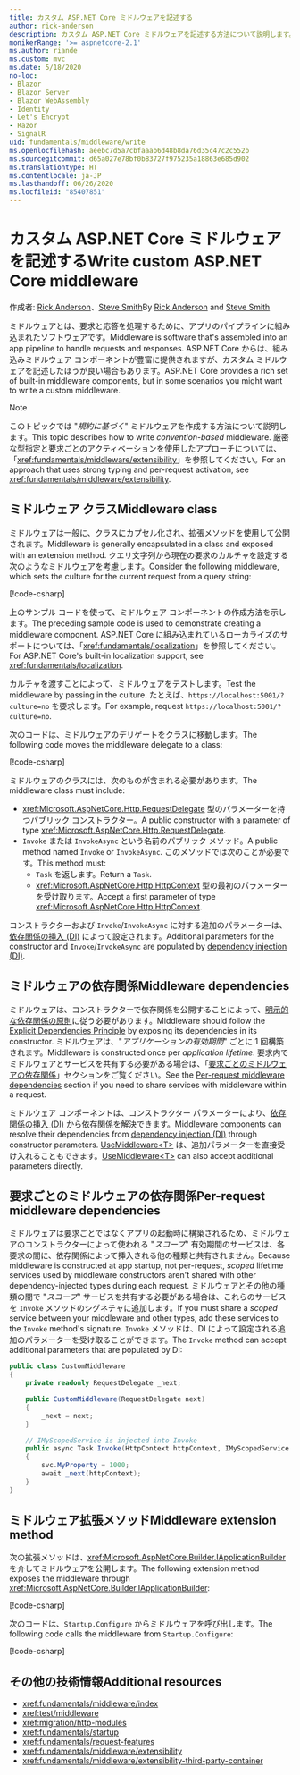 ```yaml
---
title: カスタム ASP.NET Core ミドルウェアを記述する
author: rick-anderson
description: カスタム ASP.NET Core ミドルウェアを記述する方法について説明します。
monikerRange: '>= aspnetcore-2.1'
ms.author: riande
ms.custom: mvc
ms.date: 5/18/2020
no-loc:
- Blazor
- Blazor Server
- Blazor WebAssembly
- Identity
- Let's Encrypt
- Razor
- SignalR
uid: fundamentals/middleware/write
ms.openlocfilehash: aeebc7d5a7cbfaaab6d48b8da76d35c47c2c552b
ms.sourcegitcommit: d65a027e78bf0b83727f975235a18863e685d902
ms.translationtype: HT
ms.contentlocale: ja-JP
ms.lasthandoff: 06/26/2020
ms.locfileid: "85407851"
---
```

# <a name="write-custom-aspnet-core-middleware"></a><span data-ttu-id="00727-103">カスタム ASP.NET Core ミドルウェアを記述する</span><span class="sxs-lookup"><span data-stu-id="00727-103">Write custom ASP.NET Core middleware</span></span>

<span data-ttu-id="00727-104">作成者: [Rick Anderson](https://twitter.com/RickAndMSFT)、[Steve Smith](https://ardalis.com/)</span><span class="sxs-lookup"><span data-stu-id="00727-104">By [Rick Anderson](https://twitter.com/RickAndMSFT) and [Steve Smith](https://ardalis.com/)</span></span>

<span data-ttu-id="00727-105">ミドルウェアとは、要求と応答を処理するために、アプリのパイプラインに組み込まれたソフトウェアです。</span><span class="sxs-lookup"><span data-stu-id="00727-105">Middleware is software that's assembled into an app pipeline to handle requests and responses.</span></span> <span data-ttu-id="00727-106">ASP.NET Core からは、組み込みミドルウェア コンポーネントが豊富に提供されますが、カスタム ミドルウェアを記述したほうが良い場合もあります。</span><span class="sxs-lookup"><span data-stu-id="00727-106">ASP.NET Core provides a rich set of built-in middleware components, but in some scenarios you might want to write a custom middleware.</span></span>

> [!NOTE]
> <span data-ttu-id="00727-107">このトピックでは "*規約に基づく*" ミドルウェアを作成する方法について説明します。</span><span class="sxs-lookup"><span data-stu-id="00727-107">This topic describes how to write *convention-based* middleware.</span></span> <span data-ttu-id="00727-108">厳密な型指定と要求ごとのアクティベーションを使用したアプローチについては、「<xref:fundamentals/middleware/extensibility>」を参照してください。</span><span class="sxs-lookup"><span data-stu-id="00727-108">For an approach that uses strong typing and per-request activation, see <xref:fundamentals/middleware/extensibility>.</span></span>

## <a name="middleware-class"></a><span data-ttu-id="00727-109">ミドルウェア クラス</span><span class="sxs-lookup"><span data-stu-id="00727-109">Middleware class</span></span>

<span data-ttu-id="00727-110">ミドルウェアは一般に、クラスにカプセル化され、拡張メソッドを使用して公開されます。</span><span class="sxs-lookup"><span data-stu-id="00727-110">Middleware is generally encapsulated in a class and exposed with an extension method.</span></span> <span data-ttu-id="00727-111">クエリ文字列から現在の要求のカルチャを設定する次のようなミドルウェアを考慮します。</span><span class="sxs-lookup"><span data-stu-id="00727-111">Consider the following middleware, which sets the culture for the current request from a query string:</span></span>

[!code-csharp[](write/snapshot/StartupCulture.cs)]

<span data-ttu-id="00727-112">上のサンプル コードを使って、ミドルウェア コンポーネントの作成方法を示します。</span><span class="sxs-lookup"><span data-stu-id="00727-112">The preceding sample code is used to demonstrate creating a middleware component.</span></span> <span data-ttu-id="00727-113">ASP.NET Core に組み込まれているローカライズのサポートについては、「<xref:fundamentals/localization>」を参照してください。</span><span class="sxs-lookup"><span data-stu-id="00727-113">For ASP.NET Core's built-in localization support, see <xref:fundamentals/localization>.</span></span>

<span data-ttu-id="00727-114">カルチャを渡すことによって、ミドルウェアをテストします。</span><span class="sxs-lookup"><span data-stu-id="00727-114">Test the middleware by passing in the culture.</span></span> <span data-ttu-id="00727-115">たとえば、`https://localhost:5001/?culture=no` を要求します。</span><span class="sxs-lookup"><span data-stu-id="00727-115">For example, request `https://localhost:5001/?culture=no`.</span></span>

<span data-ttu-id="00727-116">次のコードは、ミドルウェアのデリゲートをクラスに移動します。</span><span class="sxs-lookup"><span data-stu-id="00727-116">The following code moves the middleware delegate to a class:</span></span>

[!code-csharp[](write/snapshot/RequestCultureMiddleware.cs)]

<span data-ttu-id="00727-117">ミドルウェアのクラスには、次のものが含まれる必要があります。</span><span class="sxs-lookup"><span data-stu-id="00727-117">The middleware class must include:</span></span>

* <span data-ttu-id="00727-118"><xref:Microsoft.AspNetCore.Http.RequestDelegate> 型のパラメーターを持つパブリック コンストラクター。</span><span class="sxs-lookup"><span data-stu-id="00727-118">A public constructor with a parameter of type <xref:Microsoft.AspNetCore.Http.RequestDelegate>.</span></span>
* <span data-ttu-id="00727-119">`Invoke` または `InvokeAsync` という名前のパブリック メソッド。</span><span class="sxs-lookup"><span data-stu-id="00727-119">A public method named `Invoke` or `InvokeAsync`.</span></span> <span data-ttu-id="00727-120">このメソッドでは次のことが必要です。</span><span class="sxs-lookup"><span data-stu-id="00727-120">This method must:</span></span>
  * <span data-ttu-id="00727-121">`Task` を返します。</span><span class="sxs-lookup"><span data-stu-id="00727-121">Return a `Task`.</span></span>
  * <span data-ttu-id="00727-122"><xref:Microsoft.AspNetCore.Http.HttpContext> 型の最初のパラメーターを受け取ります。</span><span class="sxs-lookup"><span data-stu-id="00727-122">Accept a first parameter of type <xref:Microsoft.AspNetCore.Http.HttpContext>.</span></span>
  
<span data-ttu-id="00727-123">コンストラクターおよび `Invoke`/`InvokeAsync` に対する追加のパラメーターは、[依存関係の挿入 (DI)](xref:fundamentals/dependency-injection) によって設定されます。</span><span class="sxs-lookup"><span data-stu-id="00727-123">Additional parameters for the constructor and `Invoke`/`InvokeAsync` are populated by [dependency injection (DI)](xref:fundamentals/dependency-injection).</span></span>

## <a name="middleware-dependencies"></a><span data-ttu-id="00727-124">ミドルウェアの依存関係</span><span class="sxs-lookup"><span data-stu-id="00727-124">Middleware dependencies</span></span>

<span data-ttu-id="00727-125">ミドルウェアは、コンストラクターで依存関係を公開することによって、[明示的な依存関係の原則](/dotnet/standard/modern-web-apps-azure-architecture/architectural-principles#explicit-dependencies)に従う必要があります。</span><span class="sxs-lookup"><span data-stu-id="00727-125">Middleware should follow the [Explicit Dependencies Principle](/dotnet/standard/modern-web-apps-azure-architecture/architectural-principles#explicit-dependencies) by exposing its dependencies in its constructor.</span></span> <span data-ttu-id="00727-126">ミドルウェアは、"*アプリケーションの有効期間*" ごとに 1 回構築されます。</span><span class="sxs-lookup"><span data-stu-id="00727-126">Middleware is constructed once per *application lifetime*.</span></span> <span data-ttu-id="00727-127">要求内でミドルウェアとサービスを共有する必要がある場合は、「[要求ごとのミドルウェアの依存関係](#per-request-middleware-dependencies)」セクションをご覧ください。</span><span class="sxs-lookup"><span data-stu-id="00727-127">See the [Per-request middleware dependencies](#per-request-middleware-dependencies) section if you need to share services with middleware within a request.</span></span>

<span data-ttu-id="00727-128">ミドルウェア コンポーネントは、コンストラクター パラメーターにより、[依存関係の挿入 (DI)](xref:fundamentals/dependency-injection) から依存関係を解決できます。</span><span class="sxs-lookup"><span data-stu-id="00727-128">Middleware components can resolve their dependencies from [dependency injection (DI)](xref:fundamentals/dependency-injection) through constructor parameters.</span></span> <span data-ttu-id="00727-129">[UseMiddleware&lt;T&gt;](/dotnet/api/microsoft.aspnetcore.builder.usemiddlewareextensions.usemiddleware#Microsoft_AspNetCore_Builder_UseMiddlewareExtensions_UseMiddleware_Microsoft_AspNetCore_Builder_IApplicationBuilder_System_Type_System_Object___) は、追加パラメーターを直接受け入れることもできます。</span><span class="sxs-lookup"><span data-stu-id="00727-129">[UseMiddleware&lt;T&gt;](/dotnet/api/microsoft.aspnetcore.builder.usemiddlewareextensions.usemiddleware#Microsoft_AspNetCore_Builder_UseMiddlewareExtensions_UseMiddleware_Microsoft_AspNetCore_Builder_IApplicationBuilder_System_Type_System_Object___) can also accept additional parameters directly.</span></span>

## <a name="per-request-middleware-dependencies"></a><span data-ttu-id="00727-130">要求ごとのミドルウェアの依存関係</span><span class="sxs-lookup"><span data-stu-id="00727-130">Per-request middleware dependencies</span></span>

<span data-ttu-id="00727-131">ミドルウェアは要求ごとではなくアプリの起動時に構築されるため、ミドルウェアのコンストラクターによって使われる "*スコープ*" 有効期間のサービスは、各要求の間に、依存関係によって挿入される他の種類と共有されません。</span><span class="sxs-lookup"><span data-stu-id="00727-131">Because middleware is constructed at app startup, not per-request, *scoped* lifetime services used by middleware constructors aren't shared with other dependency-injected types during each request.</span></span> <span data-ttu-id="00727-132">ミドルウェアとその他の種類の間で "*スコープ*" サービスを共有する必要がある場合は、これらのサービスを `Invoke` メソッドのシグネチャに追加します。</span><span class="sxs-lookup"><span data-stu-id="00727-132">If you must share a *scoped* service between your middleware and other types, add these services to the `Invoke` method's signature.</span></span> <span data-ttu-id="00727-133">`Invoke` メソッドは、DI によって設定される追加のパラメーターを受け取ることができます。</span><span class="sxs-lookup"><span data-stu-id="00727-133">The `Invoke` method can accept additional parameters that are populated by DI:</span></span>

```csharp
public class CustomMiddleware
{
    private readonly RequestDelegate _next;

    public CustomMiddleware(RequestDelegate next)
    {
        _next = next;
    }

    // IMyScopedService is injected into Invoke
    public async Task Invoke(HttpContext httpContext, IMyScopedService svc)
    {
        svc.MyProperty = 1000;
        await _next(httpContext);
    }
}
```

## <a name="middleware-extension-method"></a><span data-ttu-id="00727-134">ミドルウェア拡張メソッド</span><span class="sxs-lookup"><span data-stu-id="00727-134">Middleware extension method</span></span>

<span data-ttu-id="00727-135">次の拡張メソッドは、<xref:Microsoft.AspNetCore.Builder.IApplicationBuilder> を介してミドルウェアを公開します。</span><span class="sxs-lookup"><span data-stu-id="00727-135">The following extension method exposes the middleware through <xref:Microsoft.AspNetCore.Builder.IApplicationBuilder>:</span></span>

[!code-csharp[](write/snapshot/RequestCultureMiddlewareExtensions.cs)]

<span data-ttu-id="00727-136">次のコードは、`Startup.Configure` からミドルウェアを呼び出します。</span><span class="sxs-lookup"><span data-stu-id="00727-136">The following code calls the middleware from `Startup.Configure`:</span></span>

[!code-csharp[](write/snapshot/Startup.cs?highlight=5)]

## <a name="additional-resources"></a><span data-ttu-id="00727-137">その他の技術情報</span><span class="sxs-lookup"><span data-stu-id="00727-137">Additional resources</span></span>

* <xref:fundamentals/middleware/index>
* <xref:test/middleware>
* <xref:migration/http-modules>
* <xref:fundamentals/startup>
* <xref:fundamentals/request-features>
* <xref:fundamentals/middleware/extensibility>
* <xref:fundamentals/middleware/extensibility-third-party-container>

